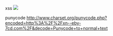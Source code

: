 
xss
  <img src=x onerror="alert('hi')">

punycode
  http://www.charset.org/punycode.php?encoded=http%3A%2F%2Fxn--eby-7cd.com%2F&decode=Punycode+to+normal+text
